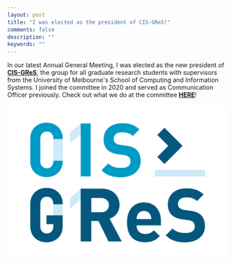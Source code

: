 ```yaml
---
layout: post
title: "I was elected as the president of CIS-GReS!"
comments: false
description: ""
keywords: ""
---
```


In our latest Annual General Meeting, I was elected as the new president of <a href="https://www.cis-gres.org/"><b>CIS-GReS</b></a>, the group for all graduate research students with supervisors from the University of Melbourne's School of Computing and Information Systems. I joined the committee in 2020 and served as Communication Officer previously. Check out what we do at the committee <a href="https://www.cis-gres.org/"><b>HERE</b></a>!
<br/>
<div class="container">
    <img src="/assets/images/CIS-GReS.png" alt="">
</div>
